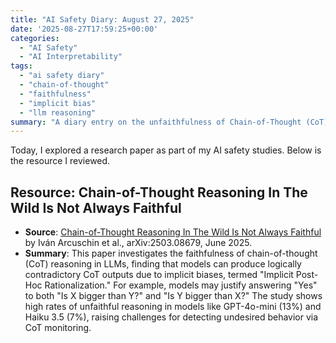 ```yaml
---
title: "AI Safety Diary: August 27, 2025"
date: '2025-08-27T17:59:25+00:00'
categories:
  - "AI Safety"
  - "AI Interpretability"
tags:
  - "ai safety diary"
  - "chain-of-thought"
  - "faithfulness"
  - "implicit bias"
  - "llm reasoning"
summary: "A diary entry on the unfaithfulness of Chain-of-Thought (CoT) reasoning in LLMs, highlighting issues like implicit biases and logically contradictory outputs, which pose challenges for AI safety monitoring."
---
```


Today, I explored a research paper as part of my AI safety studies. Below is the resource I reviewed.

## Resource: Chain-of-Thought Reasoning In The Wild Is Not Always Faithful

- **Source**: [Chain-of-Thought Reasoning In The Wild Is Not Always Faithful](https://arxiv.org/pdf/2503.08679) by Iván Arcuschin et al., arXiv:2503.08679, June 2025.
- **Summary**: This paper investigates the faithfulness of chain-of-thought (CoT) reasoning in LLMs, finding that models can produce logically contradictory CoT outputs due to implicit biases, termed "Implicit Post-Hoc Rationalization." For example, models may justify answering "Yes" to both "Is X bigger than Y?" and "Is Y bigger than X?" The study shows high rates of unfaithful reasoning in models like GPT-4o-mini (13%) and Haiku 3.5 (7%), raising challenges for detecting undesired behavior via CoT monitoring.[](https://arxiv.org/abs/2503.08679)